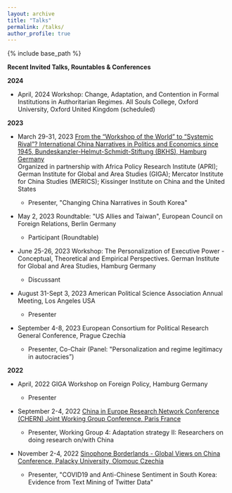 ```yaml
---
layout: archive
title: "Talks"
permalink: /talks/
author_profile: true
---
```


{% include base_path %}

**Recent Invited Talks, Rountables & Conferences**

**2024**

- April, 2024 Workshop: Change, Adaptation, and Contention in Formal Institutions in Authoritarian Regimes. All Souls College, Oxford University, Oxford United Kingdom (scheduled)

**2023**

- March 29-31, 2023 [From the “Workshop of the World” to “Systemic Rival”? International China Narratives in Politics and Economics since 1945, Bundeskanzler-Helmut-Schmidt-Stiftung (BKHS), Hamburg Germany](https://www.helmut-schmidt.de/en/)      
Organized in partnership with Africa Policy Research Institute (APRI); German Institute for Global and Area Studies (GIGA); Mercator Institute for China Studies (MERICS); Kissinger Institute on China and the United States     
   * Presenter, "Changing China Narratives in South Korea"
 
- May 2, 2023 Roundtable: "US Allies and Taiwan", European Council on Foreign Relations, Berlin Germany
   * Participant (Roundtable)

- June 25-26, 2023 Workshop: The Personalization of Executive Power - Conceptual, Theoretical and Empirical Perspectives. German Institute for Global and Area Studies, Hamburg Germany
  * Discussant

- August 31-Sept 3, 2023 American Political Science Association Annual Meeting, Los Angeles USA
  * Presenter
 
- September 4-8, 2023 European Consortium for Political Research General Conference, Prague Czechia
   * Presenter, Co-Chair (Panel: "Personalization and regime legitimacy in autocracies”)

**2022**

- April, 2022 GIGA Workshop on Foreign Policy, Hamburg Germany
   * Presenter

- September 2-4, 2022 [China in Europe Research Network Conference (CHERN) Joint Working Group Conference, Paris France](https://china-in-europe.net/chern-joint-working-group-conference-in-september-2022-at-inalco-paris/)   
   * Presenter, Working Group 4: Adaptation strategy II: Researchers on doing research on/with China

- November 2-4, 2022 [Sinophone Borderlands - Global Views on China Conference, Palacky University, Olomouc Czechia](https://sinofon.cz/surveys/)  
   * Presenter, "COVID19 and Anti-Chinese Sentiment in South Korea: Evidence from Text Mining of Twitter Data"
